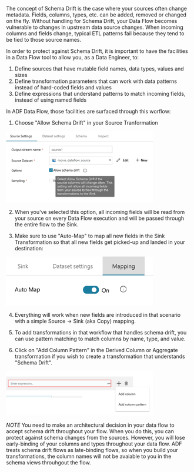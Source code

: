 The concept of Schema Drift is the case where your sources often change metadata. Fields, columns, types, etc. can be added, removed or changed on the fly. Without handling for Schema Drift, your Data Flow becomes vulnerable to changes in upstream data source changes. When incoming columns and fields change, typical ETL patterns fail because they tend to be tied to those source names.

In order to protect against Schema Drift, it is important to have the facilities in a Data Flow tool to allow you, as a Data Engineer, to:

1. Define sources that have mutable field names, data types, values and sizes
2. Define transformation parameters that can work with data patterns instead of hard-coded fields and values
3. Define expressions that understand patterns to match incoming fields, instead of using named fields

In ADF Data Flow, those facilities are surfaced through this worflow:

1. Choose "Allow Schema Drift" in your Source Tranformation

<img src="../images/schemadrift001.png" width="400">

2. When you've selected this option, all incoming fields will be read from your source on every Data Flow execution and will be passed through the entire flow to the Sink.

3. Make sure to use "Auto-Map" to map all new fields in the Sink Transformation so that all new fields get picked-up and landed in your destination:

<img src="../images/automap.png" width="400">

4. Everything will work when new fields are introduced in that scenario with a simple Source -> Sink (aka Copy) mapping.

5. To add transformations in that workflow that handles schema drift, you can use pattern matching to match columns by name, type, and value.

6. Click on "Add Column Pattern" in the Derived Column or Aggregate transformation if you wish to create a transformation that understands "Schema Drift".

<img src="../images/columnpattern.png" width="400">

*NOTE* You need to make an architectural decision in your data flow to accept schema drift throughout your flow. When you do this, you can protect against schema changes from the sources. However, you will lose early-binding of your columns and types throughout your data flow. ADF treats schema drift flows as late-binding flows, so when you build your transformations, the column names will not be avaiable to you in the schema views throuhgout the flow.
